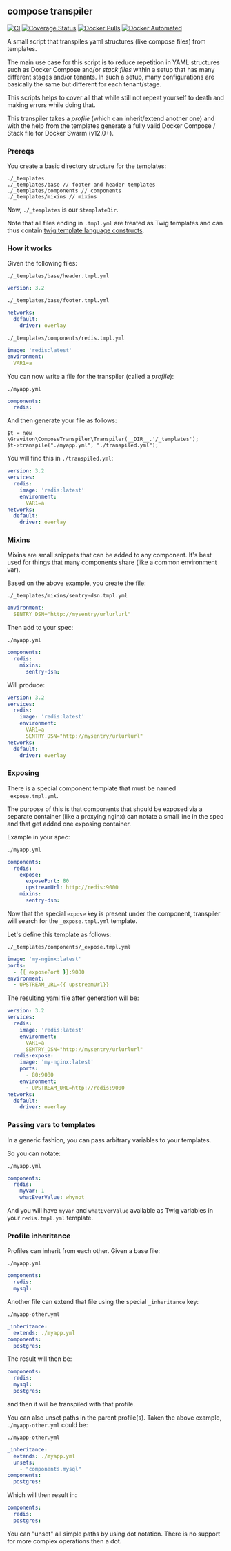 ## compose transpiler

[![CI](https://github.com/libgraviton/compose-transpiler/actions/workflows/ci.yml/badge.svg)](https://github.com/libgraviton/compose-transpiler/actions/workflows/ci.yml)
[![Coverage Status](https://coveralls.io/repos/github/libgraviton/compose-transpiler/badge.svg?branch=develop)](https://coveralls.io/github/libgraviton/compose-transpiler?branch=develop)
[![Docker Pulls](https://img.shields.io/docker/pulls/graviton/compose-transpiler.svg)](https://hub.docker.com/r/graviton/compose-transpiler/)
[![Docker Automated](https://img.shields.io/docker/automated/graviton/compose-transpiler.svg)](https://hub.docker.com/r/graviton/compose-transpiler/)

A small script that transpiles yaml structures (like compose files) from templates.

The main use case for this script is to reduce repetition in YAML structures such as Docker Compose and/or _stack files_
within a setup that has many different stages and/or tenants. In such a setup, many configurations are basically the same
but different for each tenant/stage. 

This scripts helps to cover all that while still not repeat yourself to death and making errors while doing that.

This transpiler takes a _profile_ (which can inherit/extend another one) and with the help from the templates generate a 
fully valid Docker Compose / Stack file for Docker Swarm (v12.0+).

### Prereqs

You create a basic directory structure for the templates:

```
./_templates
./_templates/base // footer and header templates
./_templates/components // components
./_templates/mixins // mixins
```

Now, `./_templates` is our `$templateDir`.

Note that all files ending in `.tmpl.yml` are treated as Twig templates and can thus
contain [twig template language constructs](https://twig.symfony.com/doc/2.x/).

### How it works

Given the following files:

`./_templates/base/header.tmpl.yml`
```yaml
version: 3.2
```

`./_templates/base/footer.tmpl.yml`
```yaml
networks:
  default:
    driver: overlay
```

`./_templates/components/redis.tmpl.yml`
```yaml
image: 'redis:latest'
environment:
  VAR1=a
```

You can now write a file for the transpiler (called a _profile_):

`./myapp.yml`
```yaml
components:
  redis:
```

And then generate your file as follows:

```
$t = new \Graviton\ComposeTranspiler\Transpiler(__DIR__.'/_templates');
$t->transpile("./myapp.yml", "./transpiled.yml");
```

You will find this in `./transpiled.yml`:

```yaml
version: 3.2
services:
  redis:
    image: 'redis:latest'
    environment:
      VAR1=a
networks:
  default:
    driver: overlay    
```

### Mixins

Mixins are small snippets that can be added to any component. It's best used for things
that many components share (like a common environment var).

Based on the above example, you create the file:

`./_templates/mixins/sentry-dsn.tmpl.yml`
```yaml
environment:
  SENTRY_DSN="http://mysentry/urlurlurl"
```

Then add to your spec:

`./myapp.yml`
```yaml
components:
  redis:
    mixins:
      sentry-dsn:
```

Will produce:

```yaml
version: 3.2
services:
  redis:
    image: 'redis:latest'
    environment:
      VAR1=a
      SENTRY_DSN="http://mysentry/urlurlurl"
networks:
  default:
    driver: overlay    
```

### Exposing

There is a special component template that must be named `_expose.tmpl.yml`.

The purpose of this is that components that should be exposed via a separate container
(like a proxying nginx) can notate a small line in the spec and that get added one exposing
container.

Example in your spec:

`./myapp.yml`
```yaml
components:
  redis:
    expose:
      exposePort: 80
      upstreamUrl: http://redis:9000
    mixins:
      sentry-dsn:
```

Now that the special `expose` key is present under the component, transpiler will search for the
`_expose.tmpl.yml` template.

Let's define this template as follows:

`./_templates/components/_expose.tmpl.yml`
```yaml
image: 'my-nginx:latest'
ports:
  - {{ exposePort }}:9080
environment:
  - UPSTREAM_URL={{ upstreamUrl}}
```

The resulting yaml file after generation will be:

```yaml
version: 3.2
services:
  redis:
    image: 'redis:latest'
    environment:
      VAR1=a
      SENTRY_DSN="http://mysentry/urlurlurl"
  redis-expose:
    image: 'my-nginx:latest'
    ports:
      - 80:9080
    environment:
      - UPSTREAM_URL=http://redis:9000 
networks:
  default:
    driver: overlay
```

### Passing vars to templates

In a generic fashion, you can pass arbitrary variables to your templates.

So you can notate: 

`./myapp.yml`
```yaml
components:
  redis:
    myVar: 1
    whatEverValue: whynot
```

And you will have `myVar` and `whatEverValue` available as Twig variables in
your `redis.tmpl.yml` template.

### Profile inheritance

Profiles can inherit from each other. Given a base file:

`./myapp.yml`
```yaml
components:
  redis:
  mysql:
``` 

Another file can extend that file using the special `_inheritance` key:

`./myapp-other.yml`
```yaml
_inheritance:
  extends: ./myapp.yml
components:
  postgres:
```

The result will then be:

```yaml
components:
  redis:
  mysql:
  postgres:
```

and then it will be transpiled with that profile.

You can also unset paths in the parent profile(s). Taken the above example, `./myapp-other.yml` could be:

`./myapp-other.yml`
```yaml
_inheritance:
  extends: ./myapp.yml
  unsets:
    - "components.mysql"
components:
  postgres:
```

Which will then result in:

```yaml
components:
  redis:
  postgres:
```

You can "unset" all simple paths by using dot notation. There is no support for more complex operations then a dot.
